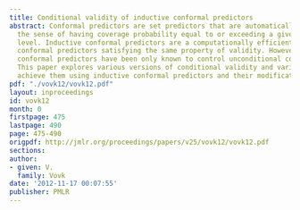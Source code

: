 ```yaml
---
title: Conditional validity of inductive conformal predictors
abstract: Conformal predictors are set predictors that are automatically valid in
  the sense of having coverage probability equal to or exceeding a given confidence
  level. Inductive conformal predictors are a computationally efficient version of
  conformal predictors satisfying the same property of validity. However, inductive
  conformal predictors have been only known to control unconditional coverage probability.
  This paper explores various versions of conditional validity and various ways to
  achieve them using inductive conformal predictors and their modifications.
pdf: "./vovk12/vovk12.pdf"
layout: inproceedings
id: vovk12
month: 0
firstpage: 475
lastpage: 490
page: 475-490
origpdf: http://jmlr.org/proceedings/papers/v25/vovk12/vovk12.pdf
sections: 
author:
- given: V.
  family: Vovk
date: '2012-11-17 00:07:55'
publisher: PMLR
---
```

